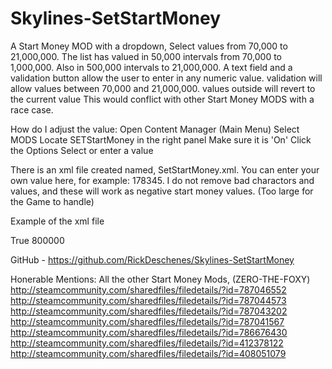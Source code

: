 # Skylines-SetStartMoney
A Start Money MOD with a dropdown,
Select values from 70,000 to 21,000,000. The list has valued in 50,000 intervals from 70,000 to 1,000,000. Also in 500,000 intervals to 21,000,000.
A text field and a validation button allow the user to enter in any numeric value. validation will allow values between 70,000 and 21,000,000. values outside will revert to the current value
This would conflict with other Start Money MODS with a race case.

How do I adjust the value:
Open Content Manager (Main Menu)
Select MODS
Locate SETStartMoney in the right panel
Make sure it is 'On'
Click the Options
Select or enter a value

There is an xml file created named, SetStartMoney.xml. You can enter your own value here, for example: 178345. I do not remove bad charactors and values, and these will work as negative start money values. (Too large for the Game to handle)

Example of the xml file
<?xml version="1.0" encoding="UTF-8"?>
<UserSettings>
<Enabled>True</Enabled>
<StartMoney>800000</StartMoney>
</UserSettings>

GitHub - https://github.com/RickDeschenes/Skylines-SetStartMoney

Honerable Mentions:
All the other Start Money Mods, (ZERO-THE-FOXY)
http://steamcommunity.com/sharedfiles/filedetails/?id=787046552
http://steamcommunity.com/sharedfiles/filedetails/?id=787044573
http://steamcommunity.com/sharedfiles/filedetails/?id=787043202
http://steamcommunity.com/sharedfiles/filedetails/?id=787041567
http://steamcommunity.com/sharedfiles/filedetails/?id=786676430
http://steamcommunity.com/sharedfiles/filedetails/?id=412378122
http://steamcommunity.com/sharedfiles/filedetails/?id=408051079
